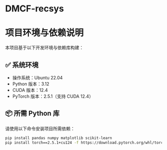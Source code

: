 # DMCF-recsys
# 项目环境与依赖说明

本项目基于以下开发环境与依赖库构建：

## ✅ 系统环境

- 操作系统：Ubuntu 22.04
- Python 版本：3.12
- CUDA 版本：12.4
- PyTorch 版本：2.5.1（支持 CUDA 12.4）

## 📦 所需 Python 库

请使用以下命令安装项目所需依赖：

```bash
pip install pandas numpy matplotlib scikit-learn
pip install torch==2.5.1+cu124 -f https://download.pytorch.org/whl/torch_stable.html

